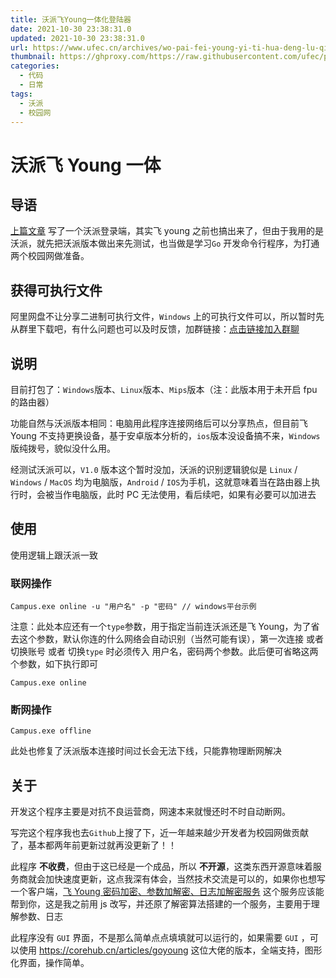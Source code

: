 ```yaml
---
title: 沃派飞Young一体化登陆器
date: 2021-10-30 23:38:31.0
updated: 2021-10-30 23:38:31.0
url: https://www.ufec.cn/archives/wo-pai-fei-young-yi-ti-hua-deng-lu-qi.html
thumbnail: https://ghproxy.com/https://raw.githubusercontent.com/ufec/picGoImg/main/blog/8885de4772b45721003402ea5aca50f2.webp
categories:
  - 代码
  - 日常
tags:
  - 沃派
  - 校园网
---
```


# 沃派飞 Young 一体

## 导语

[上篇文章](https://www.ufec.cn/archives/lian-tong-wo-pai-xiao-yuan-wang-ming-ling-xing-bo-hao-cheng-xu.html) 写了一个沃派登录端，其实飞 young 之前也搞出来了，但由于我用的是沃派，就先把沃派版本做出来先测试，也当做是学习`Go` 开发命令行程序，为打通两个校园网做准备。

## 获得可执行文件

阿里网盘不让分享二进制可执行文件，`Windows` 上的可执行文件可以，所以暂时先从群里下载吧，有什么问题也可以及时反馈，加群链接：[点击链接加入群聊](https://jq.qq.com/?_wv=1027&k=IJM3NS6D)

## 说明

目前打包了：`Windows`版本、`Linux`版本、`Mips`版本（注：此版本用于未开启 fpu 的路由器）

功能自然与沃派版本相同：电脑用此程序连接网络后可以分享热点，但目前飞 Young 不支持更换设备，基于安卓版本分析的，`ios`版本没设备搞不来，`Windows` 版纯拨号，貌似没什么用。

经测试沃派可以，`V1.0` 版本这个暂时没加，沃派的识别逻辑貌似是 `Linux` / `Windows` / `MacOS` 均为电脑版，`Android` / `IOS`为手机，这就意味着当在路由器上执行时，会被当作电脑版，此时 PC 无法使用，看后续吧，如果有必要可以加进去

## 使用

使用逻辑上跟沃派一致

### 联网操作

```shell
Campus.exe online -u "用户名" -p "密码" // windows平台示例
```

注意：此处本应还有一个`type`参数，用于指定当前连沃派还是飞 Young，为了省去这个参数，默认你连的什么网络会自动识别（当然可能有误），第一次连接 或者 切换账号 或者 切换`type` 时必须传入 用户名，密码两个参数。此后便可省略这两个参数，如下执行即可

```shell
Campus.exe online
```

### 断网操作

```shell
Campus.exe offline
```

此处也修复了沃派版本连接时间过长会无法下线，只能靠物理断网解决

## 关于

开发这个程序主要是对抗不良运营商，网速本来就慢还时不时自动断网。

写完这个程序我也去`Github`上搜了下，近一年越来越少开发者为校园网做贡献了，基本都两年前更新过就再没更新了！！

此程序 **不收费**，但由于这已经是一个成品，所以 **不开源**，这类东西开源意味着服务商就会加快速度更新，这点我深有体会，当然技术交流是可以的，如果你也想写一个客户端，[飞 Young 密码加密、参数加解密、日志加解密服务](http://schoolnet.ufec.cn) 这个服务应该能帮到你，这是我之前用 js 改写，并还原了解密算法搭建的一个服务，主要用于理解参数、日志

此程序没有 `GUI` 界面，不是那么简单点点填填就可以运行的，如果需要 `GUI` ，可以使用 https://corehub.cn/articles/goyoung 这位大佬的版本，全端支持，图形化界面，操作简单。
